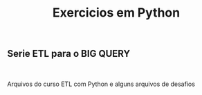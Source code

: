 <h1 align="center">Exercicios em Python</h1>
<br>
<h2>Serie ETL para o BIG QUERY</h2>
<br>
<p>Arquivos do curso ETL com Python e alguns arquivos de desafios</p>
